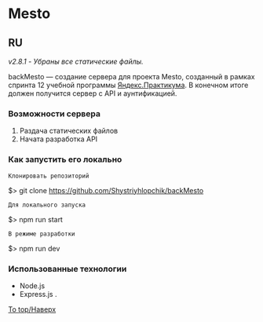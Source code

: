 # Mesto
## RU

_v2.8.1 - Убраны все статические файлы._

backMesto &mdash; создание сервера для проекта Mesto, созданный в рамках спринта 12 учебной программы [Яндекс.Практикума](https://praktikum.yandex.ru/profile/web-developer/).
В конечном итоге должен получится сервер с API и аунтификацией.


### Возможности сервера
1. Раздача статических файлов
2. Начата разработка API


### Как запустить его локально

    Клонировать репозиторий

$> git clone https://github.com/Shystriyhlopchik/backMesto

    Для локального запуска

$> npm run start

    В режиме разработки

$> npm run dev

### Использованные технологии
+ Node.js
+ Express.js
.

[To top/Наверх](#backMesto)
